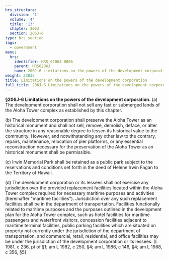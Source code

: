 ```yaml
---
hrs_structure:
  division: '1'
  volume: '4'
  title: '13'
  chapter: 206J
  section: 206J-6
type: hrs_section
tags:
  - Government
menu:
  hrs:
    identifier: HRS_0206J-0006
    parent: HRS0206J
    name: 206J-6 Limitations on the powers of the development corporation
weight: 23035
title: Limitations on the powers of the development corporation
full_title: 206J-6 Limitations on the powers of the development corporation
---
```

**§206J-6 Limitations on the powers of the development corporation.** (a) The development corporation shall not sell any fast or submerged lands of the Aloha Tower complex as established by this chapter.

(b) The development corporation shall preserve the Aloha Tower as an historical monument and shall not sell, remove, demolish, deface, or alter the structure in any reasonable degree to lessen its historical value to the community. However, and notwithstanding any other law to the contrary, repairs, maintenance, relocation of pier platforms, or any essential reconstruction necessary for the preservation of the Aloha Tower as an historical monument shall be permissible.

(c) Irwin Memorial Park shall be retained as a public park subject to the reservations and conditions set forth in the deed of Helene Irwin Fagan to the Territory of Hawaii.

(d) The development corporation or its lessees shall not exercise any jurisdiction over the provided replacement facilities located within the Aloha Tower complex required for necessary maritime purposes and activities (hereinafter "maritime facilities"). Jurisdiction over any such replacement facilities shall be in the department of transportation. Facilities functionally related to maritime purposes and the purposes outlined in the development plan for the Aloha Tower complex, such as hotel facilities for maritime passengers and waterfront visitors, concession facilities adjacent to maritime terminal facilities, public parking facilities which are situated on property not currently under the jurisdiction of the department of transportation, and commercial, retail, residential, and office facilities may be under the jurisdiction of the development corporation or its lessees. [L 1981, c 236, pt of §1; am L 1982, c 250, §4; am L 1986, c 146, §4; am L 1988, c 356, §5]